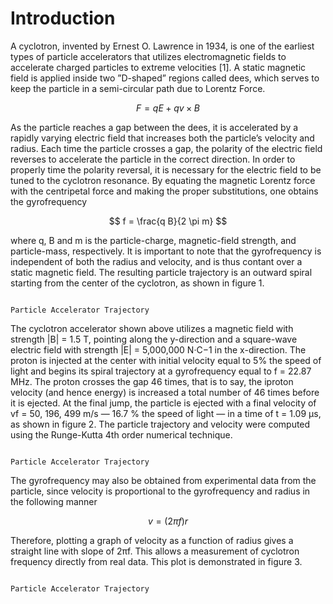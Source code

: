 # Introduction

A cyclotron, invented by Ernest O. Lawrence in 1934, is one of the earliest types of particle 
accelerators that utilizes electromagnetic fields to accelerate charged particles to extreme 
velocities [1]. A static magnetic field is applied inside two ”D-shaped” regions called dees,
which serves to keep the particle in a semi-circular path due to Lorentz Force.

$$ F = q E + q v \times B $$

As the particle reaches a gap between the dees, it is accelerated by a rapidly varying electric 
field that increases both the particle’s velocity and radius. Each time the particle crosses a 
gap, the polarity of the electric field reverses to accelerate the particle in the correct direction. 
In order to properly time the polarity reversal, it is necessary for the electric field to be tuned 
to the cyclotron resonance. By equating the magnetic Lorentz force with the centripetal force and 
making the proper substitutions, one obtains the gyrofrequency

$$ f = \frac{q B}{2 \pi m} $$

where q, B and m is the particle-charge, magnetic-field strength, and particle-mass, respectively. 
It is important to note that the gyrofrequency is independent of both the radius and velocity, 
and is thus contant over a static magnetic field. The resulting particle trajectory is an outward
spiral starting from the center of the cyclotron, as shown in figure 1.

```{figure} ./figures/Particle_Trajec.png

Particle Accelerator Trajectory 
```


The cyclotron accelerator shown above utilizes a magnetic field with strength |B| = 1.5 T, pointing
along the y-direction and a square-wave electric field with strength |E| = 5,000,000 N·C−1 in the
x-direction. The proton is injected at the center with initial velocity equal to 5% the speed of 
light and begins its spiral trajectory at a gyrofrequency equal to f = 22.87 MHz. The proton crosses 
the gap 46 times, that is to say, the iproton velocity (and hence energy) is increased a total number 
of 46 times before it is ejected. At the final jump, the particle is ejected with a final velocity of 
vf = 50, 196, 499 m/s — 16.7 % the speed of light — in a time of t = 1.09 μs, as shown in figure 2. 
The particle trajectory and velocity were computed using the Runge-Kutta 4th order numerical technique.

```{figure} ./figures/velocity_vs_time.png

Particle Accelerator Trajectory 
```

The gyrofrequency may also be obtained from experimental data from the particle, since velocity is 
proportional to the gyrofrequency and radius in the following manner

$$ v  = (2 \pi f ) r$$

Therefore, plotting a graph of velocity as a function of radius gives a straight line with slope of 2πf. 
This allows a measurement of cyclotron frequency directly from real data. This plot is demonstrated in figure 3.

```{figure} ./figures/velocity_vs_radius.png

Particle Accelerator Trajectory 
```